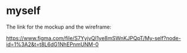 # myself

The link for the mockup and the wireframe: 

[]()https://www.figma.com/file/S7YyjvQI1ye8mSWnKJPQpT/My-self?node-id=1%3A2&t=t8L6dG1NhEPnmUNM-0
